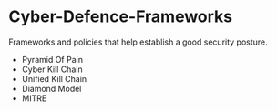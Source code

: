 # Cyber-Defence-Frameworks

Frameworks and policies that help establish a good security posture.

* Pyramid Of Pain
* Cyber Kill Chain
* Unified Kill Chain
* Diamond Model
* MITRE

